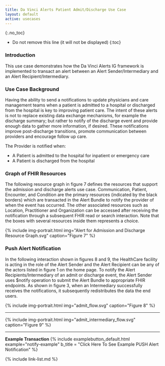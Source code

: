 ```yaml
---
title: Da Vinci Alerts Patient Admit/Discharge Use Case
layout: default
active: usecases
---
```


{:.no_toc}

<!-- TOC  the css styling for this is \pages\assets\css\project.css under 'markdown-toc'-->

* Do not remove this line (it will not be displayed)
{:toc}

###  Introduction

This use case demonstrates how the Da Vinci Alerts IG framework is implemented to transact an alert between an Alert Sender/Intermediary and an Alert Recipient/Intermediary.

### Use Case Background

Having the ability to send a notifications to update physicians and care management teams when a patient is admitted to a hospital or discharged from the hospital is key to improving patient care. The intent of these alerts is not to replace existing data exchange mechanisms, for example the discharge summary; but rather to notify of the discharge event and provide enough data to gather more information, if desired. These notifications improve post-discharge transitions, promote communication between providers and encourage follow up care.

The Provider is notified when:

- A Patient is admitted to the hospital for inpatient or emergency care
- A Patient is discharged from the hospital

<!--
- A Patient is transferred from one care unit to another
-->

### Graph of FHIR Resources

The following resource graph in figure 7 defines the resources that support the admission and discharge alerts use case.  Communication, Patient, Encounter, and Condition are the primary resources (indicated by the black borders) which are transacted in the Alert Bundle to notify the provider of when the event has occurred. The other associated resources such as Location, Practitioner and Organization can be accessed after receiving the notification through a subsequent FHIR read or search interaction.  Note that the boxes with several resources inside them represents a choice.

{% include img-portrait.html img="Alert for Admission and Discharge Resource Graph.svg" caption="Figure 7" %}

### Push Alert Notification

In the following interaction shown in figures 8 and 9, the HealthCare facility is acting in the role of the Alert Sender and the Alert Recipient can be any of the actors listed in figure 1 on the home page.  To notify the Alert Recipients/Intermediary of an admit or discharge event, the Alert Sender uses $notify operation to submit the Alert Bundle to appropriate FHIR endpoints. As shown in figure 3, when an Intermediary successfully receives the notifications, it subsequently redistributes the data the end users.

{% include img-portrait.html img="admit_flow.svg" caption="Figure 8" %}

---

{% include img-portrait.html img="admit_intermediary_flow.svg" caption="Figure 9" %}

---

**Example Transaction**
{% include examplebutton_default.html example="notify-example" b_title = "Click Here To See Example PUSH Alert Notification" %}
<br />

<!--{% raw %}

### FHIR Subscription Based Notification

The interaction diagram in figure 5 and 6 on the [Framework] page illustrates the sequences of events for subscribing for ADT Alerts and the subsequent notifications when the the event occurs.

{:.note-to-balloters}
Note to Balloters: We are actively seeking input on what additional work is needed to determine the best way to implement subscriptions for alert notification. See the [FHIR Subscription Based Notification] framework for further details.

{% endraw %}-->





{% include link-list.md %}
